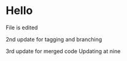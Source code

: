 # Hello

File is edited

2nd update for tagging and branching

3rd update for merged code
Updating at nine